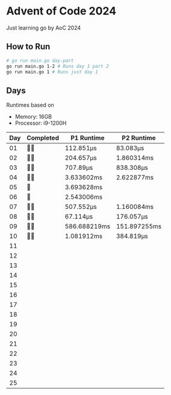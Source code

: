 # Advent of Code 2024

Just learning go by AoC 2024

## How to Run
```bash
# go run main.go day-part
go run main.go 1-2 # Runs day 1 part 2
go run main.go 1 # Runs just day 1
```

## Days

Runtimes based on 
- Memory: 16GB
- Processor: i9-1200H

| Day | Completed | P1 Runtime   | P2 Runtime   |
|-----|-----------|--------------|--------------|
| 01  |  🌟🌟     | 112.851µs    | 83.083µs     |
| 02  |  🌟🌟     | 204.657µs    | 1.860314ms   |
| 03  |  🌟🌟     | 707.89µs     | 838.308µs    |
| 04  |  🌟🌟     | 3.633602ms   | 2.622877ms   |
| 05  |  🌟       | 3.693628ms   |              |
| 06  |  🌟       | 2.543006ms   |              |
| 07  |  🌟🌟     | 507.552µs    | 1.160084ms   |
| 08  |  🌟🌟     | 67.114µs     | 176.057µs    |
| 09  |  🌟🌟     | 586.688219ms | 151.897255ms |
| 10  |  🌟🌟     | 1.081912ms   | 384.819µs    |
| 11  |           |              |              |
| 12  |           |              |              |
| 13  |           |              |              |
| 14  |           |              |              |
| 15  |           |              |              |
| 16  |           |              |              |
| 17  |           |              |              |
| 18  |           |              |              |
| 19  |           |              |              |
| 20  |           |              |              |
| 21  |           |              |              |
| 22  |           |              |              |
| 23  |           |              |              |
| 24  |           |              |              |
| 25  |           |              |              |

